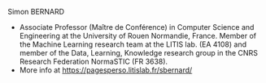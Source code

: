 Simon BERNARD
- Associate Professor (Maître de Conférence) in Computer Science and Engineering at the University of Rouen Normandie, France. Member of the Machine Learning research team at the LITIS lab. (EA 4108) and member of the Data, Learning, Knowledge research group in the CNRS Research Federation NormaSTIC (FR 3638).
- More info at https://pagesperso.litislab.fr/sbernard/

<!---
smnbrnrd/smnbrnrd is a ✨ special ✨ repository because its `README.md` (this file) appears on your GitHub profile.
You can click the Preview link to take a look at your changes.
--->
